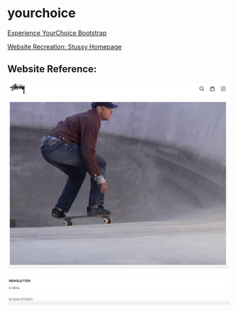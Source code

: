 # yourchoice
[Experience YourChoice Bootstrap](https://courses.ics.hawaii.edu/ics314s25/morea/ui-frameworks/experience-yourchoice-bootstrap.html)


[Website Recreation: Stussy Homepage](https://www.stussy.com/)

## Website Reference:
<img src="Screenshot_2025-02-25_at_9.55.07_PM.png" alt="Header" width="500">
<img src="Screenshot_2025-02-25_at_9.55.27_PM.png" alt="Footer" width="500">
